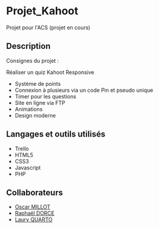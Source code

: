# Projet_Kahoot
Projet pour l'ACS (projet en cours)

## Description  
Consignes du projet : 

Réaliser un quiz Kahoot
 Responsive
* Système de points
* Connexion à plusieurs via un code Pin et pseudo unique
* Timer pour les questions
* Site en ligne via FTP
* Animations
* Design moderne

## Langages et outils utilisés 
* Trello
* HTML5
* CSS3
* Javascript
* PHP

## Collaborateurs
* [Oscar MILLOT](https://github.com/OscarM-Code)
* [Raphaël DORCE](https://github.com/DorceRaphael)
* [Laury QUARTO](https://github.com/Lauryq)
